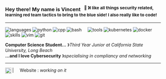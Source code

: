 ### Hey there! My name is Vincent &nbsp;&nbsp;<sup>👾 &#12299;I like all things security related, learning red team tactics to bring to the blue side! I also really like to code!</sup>

----

![languages](https://img.shields.io/static/v1?label=&message=languages:&color=111&style=flat-square)
![python](https://img.shields.io/badge/Python-3670A0?style=flat-square&logo=python&logoColor=ffdd54)
![cpp](https://img.shields.io/badge/C++-00599C?style=flat-square&logo=C%2B%2B&logoColor=white)
![bash](https://img.shields.io/badge/BASH-FFFFFF?style=flat-square&logo=gnubash&logoColor=344044)
&nbsp;&nbsp;&nbsp;
![tools](https://img.shields.io/static/v1?label=&message=tools:&color=111&style=flat-square)
![kubernetes](https://img.shields.io/static/v1?logo=kubernetes&label=&message=kubernetes&color=36465D&logoColor=AAA&style=flat-square)
![docker](https://img.shields.io/static/v1?logo=docker&label=&message=docker&color=36465D&logoColor=AAA&style=flat-square)
&nbsp;&nbsp;&nbsp;
![skills](https://img.shields.io/static/v1?label=&message=skills:&color=111&style=flat-square)
![vim](https://img.shields.io/static/v1?logo=vim&label=&message=vim&color=36465D&logoColor=AAA&style=flat-square)
![git](https://img.shields.io/static/v1?logo=git&label=&message=git&color=36465D&logoColor=AAA&style=flat-square)
&nbsp;&nbsp;&nbsp;

**Computer Science Student...** &#12299;_Third Year Junior at California State University, Long Beach_
<br/>
**...and I love Cybersecurity** &#12299;_specialising in compliancy and networking_

----

<a href="https://linkedin.com/in/vincentpierlot">
  <img align="left" alt="Vincent's LinkedIn" width="20px" src="https://simpleicons.now.sh/linkedin/495f7e" />
</a>

| &nbsp;&nbsp;&nbsp; Website : _working on it_ &nbsp;&nbsp;&nbsp;

<!--
**NobleB312/nobleb312** is a ✨ _special_ ✨ repository because its `README.md` (this file) appears on your GitHub profile.

Here are some ideas to get you started:

- 🔭 I’m currently working on ...
- 🌱 I’m currently learning ...
- 👯 I’m looking to collaborate on ...
- 🤔 I’m looking for help with ...
- 💬 Ask me about ...
- 📫 How to reach me: ...
- 😄 Pronouns: ...
- ⚡ Fun fact: ...
-->
